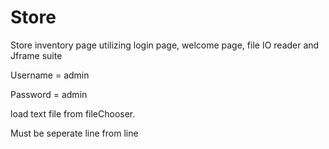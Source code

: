 # Store
Store inventory page utilizing login page, welcome page, file IO reader and Jframe suite


Username = admin

Password = admin

load text file from fileChooser.

Must be seperate line from line
